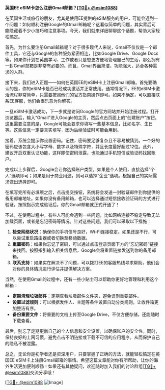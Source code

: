 **英国EE eSIM卡怎么注册Gmail邮箱？[[TG💪+ @esim1088](https://t.me/s/esim1088)]**

在英国生活或旅行的朋友，尤其是使用EE提供的eSIM服务的用户，可能会遇到一个问题：如何顺利注册Google的Gmail邮箱呢？这看似简单的问题，其实背后可能隐藏着不少小技巧和注意事项。今天，我们就来详细聊聊这个话题，帮助大家轻松搞定。

首先，为什么要注册Gmail邮箱呢？对于很多现代人来说，Gmail不仅仅是一个邮件工具，它还与Google的各种服务紧密相连，比如Google Drive、Google Docs等。如果你计划在英国学习、工作或者只是想更方便地管理自己的生活，那么拥有一封Gmail邮箱是非常有必要的。而且，Gmail界面简洁，功能强大，适合各种需求的人群。

接下来，我们进入正题——如何在英国EE的eSIM卡上注册Gmail邮箱。首先要确认的是，你的eSIM卡是否已经成功激活并正常使用。通常情况下，EE的eSIM卡激活流程非常简单，只需要按照他们的官方指南操作即可。如果不确定，可以直接联系EE客服，他们会很乐意为你解答。

一旦eSIM卡激活成功，下一步就是访问Google的官方网站并开始注册过程。打开浏览器后，输入“Gmail”进入Google的主页，然后点击页面上的“创建账户”按钮。这里需要注意的是，Google可能会要求你填写一些基本信息，比如名字、生日等。这些信息一定要真实填写，因为后续验证时可能会用到。

接着，系统会提示你设置密码。记住，密码要足够复杂且不容易被猜到。一个好的密码应该包含大小写字母、数字以及特殊字符，并且长度最好超过12位。此外，建议开启双重认证功能，这样即使密码泄露，也能通过手机短信或验证码找回账户。

完成以上步骤后，Google会让你选择账户类型。如果是个人使用，直接选择“个人”选项即可；如果是用于商业用途，则可以选择“企业”选项。根据自己的实际需求做出选择即可。

在填写完所有必填项之后，点击提交按钮，系统将会发送一封验证邮件到你提供的备用邮箱地址。如果你没有备用邮箱，也可以选择通过短信接收验证码的方式进行验证。按照指示完成验证后，你的Gmail邮箱就正式开通了！

不过，在使用过程中，有些人可能会遇到一些问题，比如网络连接不稳定导致无法加载页面，或者是忘记密码等情况。针对这些问题，我们可以采取以下措施：

1. **检查网络状况**：确保你的手机信号良好，Wi-Fi连接稳定。如果还是不行，可以尝试重启路由器或者切换至移动数据。
2. **重置密码**：如果你忘记了密码，可以通过点击登录页面下方的“忘记密码”链接来找回。按照指引输入相关信息后，Google会将重置链接发送到你的备用邮箱。
3. **联系支持**：如果实在解决不了问题，可以拨打EE的客服热线寻求帮助，他们会对你的具体情况进行评估并提供解决方案。

当然，在使用Gmail的过程中，还有一些小贴士可以帮助你更好地管理和利用这个邮箱：

- **定期清理垃圾邮件**：定期查看垃圾邮件文件夹，避免误删重要邮件。
- **设置过滤规则**：可以根据发件人、主题等条件设置自动分类规则，让收件箱更加整洁有序。
- **备份重要文件**：将重要的文档上传至Google Drive，不仅方便存储，还能随时下载查看。

最后，别忘了定期更新自己的个人信息和安全设置，以确保账户的安全性。同时，保持良好的上网习惯，避免点击不明链接或下载不可信的应用程序，从而保护自己的隐私不被泄露。

总之，无论你是初学者还是资深用户，只要掌握了正确的方法，就能轻松搞定在英国EE eSIM卡上注册Gmail邮箱的事情。希望这篇文章能对你有所帮助，让你的海外生活更加便利顺畅！如果还有其他疑问，欢迎随时加入我们的讨论群组[[TG💪+ @esim1088](https://t.me/s/esim1088)]交流分享哦！

[[TG💪+ @esim1088](https://t.me/s/esim1088) ![Image](https://i.postimg.cc/4NQfJmqS/Snipaste-2025-05-13-00-14-12.png)]